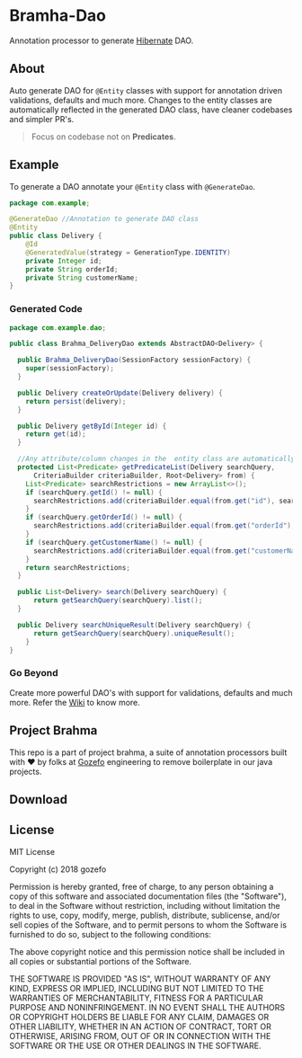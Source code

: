 # Bramha-Dao
Annotation processor to generate [Hibernate](http://hibernate.org/orm/) DAO.
## About
Auto generate DAO for ```@Entity``` classes with support for annotation driven validations, defaults and much more. Changes to the entity classes are automatically reflected in the generated DAO class, have cleaner codebases and simpler PR's.
> Focus on codebase not on **Predicates**.

## Example
To generate a DAO annotate your ```@Entity``` class with ```@GenerateDao```.
```java
package com.example;

@GenerateDao //Annotation to generate DAO class
@Entity
public class Delivery {
    @Id
    @GeneratedValue(strategy = GenerationType.IDENTITY)
    private Integer id;
    private String orderId;
    private String customerName;
}
```

### Generated Code
```java
package com.example.dao;

public class Brahma_DeliveryDao extends AbstractDAO<Delivery> {

  public Brahma_DeliveryDao(SessionFactory sessionFactory) {
    super(sessionFactory);
  }

  public Delivery createOrUpdate(Delivery delivery) {
    return persist(delivery);
  }

  public Delivery getById(Integer id) {
    return get(id);
  }

  //Any attribute/column changes in the  entity class are automatically reflected here
  protected List<Predicate> getPredicateList(Delivery searchQuery,
      CriteriaBuilder criteriaBuilder, Root<Delivery> from) {
    List<Predicate> searchRestrictions = new ArrayList<>();
    if (searchQuery.getId() != null) {
      searchRestrictions.add(criteriaBuilder.equal(from.get("id"), searchQuery.getId()));
    }
    if (searchQuery.getOrderId() != null) {
      searchRestrictions.add(criteriaBuilder.equal(from.get("orderId"), searchQuery.getOrderId()));
    }
    if (searchQuery.getCustomerName() != null) {
      searchRestrictions.add(criteriaBuilder.equal(from.get("customerName"), searchQuery.getCustomerName()));
    }
    return searchRestrictions;
  }

  public List<Delivery> search(Delivery searchQuery) {
      return getSearchQuery(searchQuery).list();
  }

  public Delivery searchUniqueResult(Delivery searchQuery) {
      return getSearchQuery(searchQuery).uniqueResult();
    }
}
```
### Go Beyond
Create more powerful DAO's with support for validations, defaults and much more. Refer the [Wiki](https://github.com/gozefo/brahma-dao/wiki) to know more.

## Project Brahma
This repo is a part of project brahma, a suite of annotation processors built with :hearts: by folks at [Gozefo]( https://www.gozefo.com/) engineering to remove boilerplate in our java projects.

## Download


## License
MIT License

Copyright (c) 2018 gozefo

Permission is hereby granted, free of charge, to any person obtaining a copy
of this software and associated documentation files (the "Software"), to deal
in the Software without restriction, including without limitation the rights
to use, copy, modify, merge, publish, distribute, sublicense, and/or sell
copies of the Software, and to permit persons to whom the Software is
furnished to do so, subject to the following conditions:

The above copyright notice and this permission notice shall be included in all
copies or substantial portions of the Software.

THE SOFTWARE IS PROVIDED "AS IS", WITHOUT WARRANTY OF ANY KIND, EXPRESS OR
IMPLIED, INCLUDING BUT NOT LIMITED TO THE WARRANTIES OF MERCHANTABILITY,
FITNESS FOR A PARTICULAR PURPOSE AND NONINFRINGEMENT. IN NO EVENT SHALL THE
AUTHORS OR COPYRIGHT HOLDERS BE LIABLE FOR ANY CLAIM, DAMAGES OR OTHER
LIABILITY, WHETHER IN AN ACTION OF CONTRACT, TORT OR OTHERWISE, ARISING FROM,
OUT OF OR IN CONNECTION WITH THE SOFTWARE OR THE USE OR OTHER DEALINGS IN THE
SOFTWARE.

